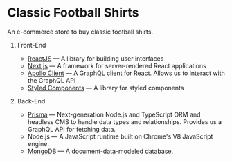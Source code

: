 # Classic Football Shirts

An e-commerce store to buy classic football shirts.

1. Front-End

   - [ReactJS](https://reactjs.org/) — A library for building user interfaces
   - [Next.js](https://nextjs.org/) — A framework for server-rendered React applications
   - [Apollo Client](https://apollographql.com/) — A GraphQL client for React. Allows us to interact with the GraphQL API
   - [Styled Components](https://styled-components.com/) — A library for styled components

2. Back-End

   - [Prisma](https://prisma.io) — Next-generation Node.js and TypeScript ORM and headless CMS to handle data types and relationships. Provides us a GraphQL API for fetching data.
   - Node.js — A JavaScript runtime built on Chrome's V8 JavaScript engine.
   - [MongoDB](https://mongodb.com/) — A document-data-modeled database.
